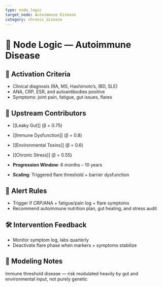 ```yaml
---
type: node_logic
target_node: Autoimmune Disease
category: chronic_disease
---
```


# 🧠 Node Logic — Autoimmune Disease

## 🔑 Activation Criteria
- Clinical diagnosis (RA, MS, Hashimoto’s, IBD, SLE)
- ANA, CRP, ESR, and autoantibodies positive
- Symptoms: joint pain, fatigue, gut issues, flares

## 🔁 Upstream Contributors
- [[Leaky Gut]] (β = 0.75)
- [[Immune Dysfunction]] (β = 0.8)
- [[Environmental Toxins]] (β = 0.6)
- [[Chronic Stress]] (β = 0.55)

- **Progression Window**: 6 months – 10 years
- **Scaling**: Triggered flare threshold + barrier dysfunction

## 🚨 Alert Rules
- Trigger if CRP/ANA + fatigue/pain log + flare symptoms
- Recommend autoimmune nutrition plan, gut healing, and stress audit

## 🛠 Intervention Feedback
- Monitor symptom log, labs quarterly
- Deactivate flare phase when markers + symptoms stabilize

## 🧠 Modeling Notes
Immune threshold disease — risk modulated heavily by gut and environmental input, not purely genetic
